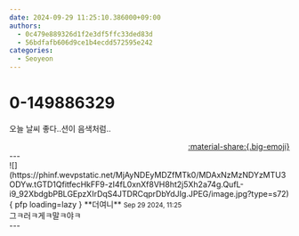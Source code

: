 ```yaml
---
date: 2024-09-29 11:25:10.386000+09:00
authors:
  - 0c479e889326d1f2e3df5ffc33ded83d
  - 56bdfafb606d9ce1b4ecdd572595e242
categories:
  - Seoyeon
---
```


# 0-149886329

<div class="post-container" markdown="1">
<div class="content-container md-sidebar__scrollwrap" markdown="1">

오늘 날씨 좋다..션이 음색처럼..

</div>
</div>

<div style="text-align: right;" markdown="1">
<a href="https://weverse.io/fromis9/fanpost/0-149886329" style="text-align: right;">:material-share:{.big-emoji}</a>
</div>
---

<div class="comments-container md-sidebar__scrollwrap" markdown="1">
<div class="comment" markdown="1">
<div class='id-container' markdown="1">
![](https://phinf.wevpstatic.net/MjAyNDEyMDZfMTk0/MDAxNzMzNDYzMTU3ODYw.tGTD1QfitfecHkFF9-zI4fL0xnXf8VH8ht2j5Xh2a74g.QufL-i9_92XbdgbPBLGEpzXIrDqS4JTDRCqprDbYdJIg.JPEG/image.jpg?type=s72){ pfp loading=lazy }
**<span class="artist">더여니</span>** <small>Sep 29 2024, 11:25</small><br>
</div>
<div class='comment-body' markdown="1">
그ㅋ러ㅋ게ㅋ말ㅋ야ㅋ
</div>
</div>
</div>
---
